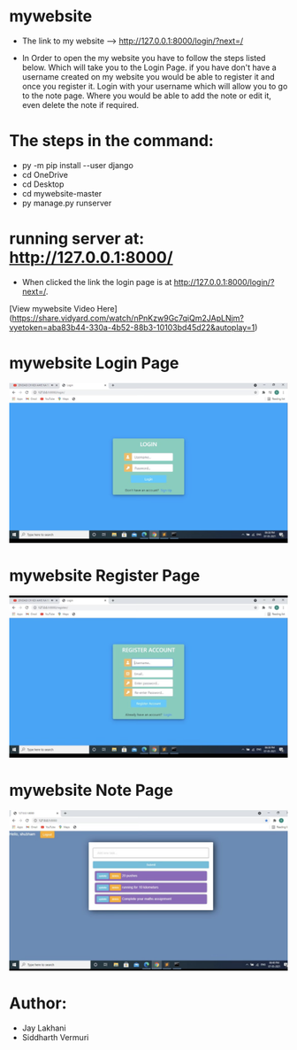 # mywebsite
* The link to my website --> http://127.0.0.1:8000/login/?next=/

* In Order to open the my website you have to follow the steps listed below. Which will take you to the Login Page. if you have don't have a username created on my website you would be able to register it and once you register it. Login with your username which will allow you to go to the note page. Where you would be able to add the note or edit it, even delete the note if required.


# The steps in the command:
* py -m pip install --user django
* cd OneDrive
* cd Desktop
* cd mywebsite-master
* py manage.py runserver

# running server at: http://127.0.0.1:8000/
* When clicked the link the login page is at http://127.0.0.1:8000/login/?next=/.

[View mywebsite Video Here] (https://share.vidyard.com/watch/nPnKzw9Gc7qiQm2JApLNjm?vyetoken=aba83b44-330a-4b52-88b3-10103bd45d22&autoplay=1)

# mywebsite Login Page

![View mywebsite Login Page](screenshots/login.jpeg)

# mywebsite Register Page

![View mywebsite Register Page](screenshots/register.jpeg)

# mywebsite Note Page

![View mywebsite adding Note Page](screenshots/note.jpeg)

# Author:
* Jay Lakhani
* Siddharth Vermuri


